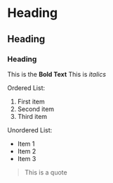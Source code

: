 # Heading
## Heading
### Heading

This is the **Bold Text** 
This is *italics*

Ordered List:
1. First item
2. Second item
3. Third item

Unordered List:
* Item 1
* Item 2
* Item 3

> This is a quote